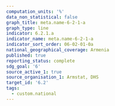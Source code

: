 ```yaml
---
computation_units: '%'
data_non_statistical: false
graph_title: meta.name-6-2-1-a
graph_type: line
indicator: 6.2.1.a
indicator_name: meta.name-6-2-1-a
indicator_sort_order: 06-02-01-0a
national_geographical_coverage: Armenia
published: true
reporting_status: complete
sdg_goal: '6'
source_active_1: true
source_organisation_1: Armstat, DHS
target_id: '6.2'
tags:
  - custom.national
---
```

